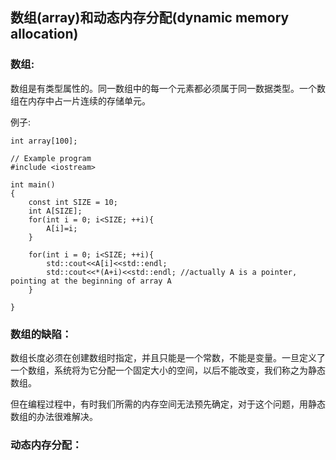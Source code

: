 ## 数组\(array\)和动态内存分配\(dynamic memory allocation\)

### 数组:

数组是有类型属性的。同一数组中的每一个元素都必须属于同一数据类型。一个数组在内存中占一片连续的存储单元。

例子:

```
int array[100];
```

```
// Example program
#include <iostream>

int main()
{
    const int SIZE = 10;
    int A[SIZE];
    for(int i = 0; i<SIZE; ++i){
        A[i]=i; 
    }

    for(int i = 0; i<SIZE; ++i){
        std::cout<<A[i]<<std::endl;    
        std::cout<<*(A+i)<<std::endl; //actually A is a pointer, pointing at the beginning of array A   
    }

}
```

### 数组的缺陷：

数组长度必须在创建数组时指定，并且只能是一个常数，不能是变量。一旦定义了一个数组，系统将为它分配一个固定大小的空间，以后不能改变，我们称之为静态数组。

但在编程过程中，有时我们所需的内存空间无法预先确定，对于这个问题，用静态数组的办法很难解决。

### 动态内存分配：



